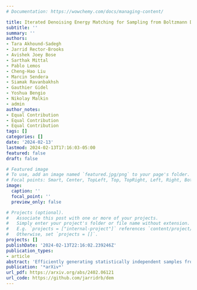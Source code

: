 ```yaml
---
# Documentation: https://wowchemy.com/docs/managing-content/

title: Iterated Denoising Energy Matching for Sampling from Boltzmann Densities
subtitle: ''
summary: ''
authors:
- Tara Akhound-Sadegh
- Jarrid Rector-Brooks
- Avishek Joey Bose
- Sarthak Mittal
- Pablo Lemos
- Cheng-Hao Liu
- Marcin Sendera
- Siamak Ravanbakhsh
- Gauthier Gidel
- Yoshua Bengio
- Nikolay Malkin
- admin
author_notes:
- Equal Contribution
- Equal Contribution
- Equal Contribution
tags: []
categories: []
date: '2024-02-13'
lastmod: 2024-02-13T17:16:03-05:00
featured: false
draft: false

# Featured image
# To use, add an image named `featured.jpg/png` to your page's folder.
# Focal points: Smart, Center, TopLeft, Top, TopRight, Left, Right, BottomLeft, Bottom, BottomRight.
image:
  caption: ''
  focal_point: ''
  preview_only: false

# Projects (optional).
#   Associate this post with one or more of your projects.
#   Simply enter your project's folder or file name without extension.
#   E.g. `projects = ["internal-project"]` references `content/project/deep-learning/index.md`.
#   Otherwise, set `projects = []`.
projects: []
publishDate: '2024-02-13T22:16:02.239246Z'
publication_types:
- article
abstract: 'Efficiently generating statistically independent samples from an unnormalized probability distribution, such as equilibrium samples of many-body systems, is a foundational problem in science. In this paper, we propose Iterated Denoising Energy Matching (iDEM), an iterative algorithm that uses a novel stochastic score matching objective leveraging solely the energy function and its gradient -- and no data samples -- to train a diffusion-based sampler. Specifically, iDEM alternates between (I) sampling regions of high model density from a diffusion-based sampler and (II) using these samples in our stochastic matching objective to further improve the sampler. iDEM is scalable to high dimensions as the inner matching objective, is simulation-free, and requires no MCMC samples. Moreover, by leveraging the fast mode mixing behavior of diffusion, iDEM smooths out the energy landscape enabling efficient exploration and learning of an amortized sampler. We evaluate iDEM on a suite of tasks ranging from standard synthetic energy functions to invariant n-body particle systems. We show that the proposed approach achieves state-of-the-art performance on all metrics and trains 2−5× faster, which allows it to be the first method to train using energy on the challenging 55-particle Lennard-Jones system.'
publication: '*arXiv*'
url_pdf: https://arxiv.org/abs/2402.06121
url_code: https://github.com/jarridrb/dem
---
```

